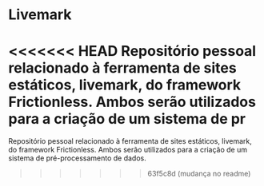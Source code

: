 # Livemark 

<<<<<<< HEAD
Repositório pessoal relacionado à ferramenta de sites estáticos, livemark, do framework Frictionless. Ambos serão utilizados para a criação de um sistema
de pr
=======
Repositório pessoal relacionado à ferramenta de sites estáticos, livemark, do framework Frictionless. Ambos serão utilizados para a criação de um sistema de pré-processamento de dados.
>>>>>>> 63f5c8d (mudança no readme)
